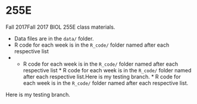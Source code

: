 # 255E

Fall 2017Fall 2017 BIOL 255E class materials.

* Data files are in the `data/` folder.
* R code for each week is in the `R_code/` folder named after each respective list 
* * R code for each week is in the `R_code/` folder named after each respective list * R code for each week is in the `R_code/` folder named after each respective list.Here is my testing branch. * R code for each week is in the `R_code/` folder named after each respective list.

Here is my testing branch. 